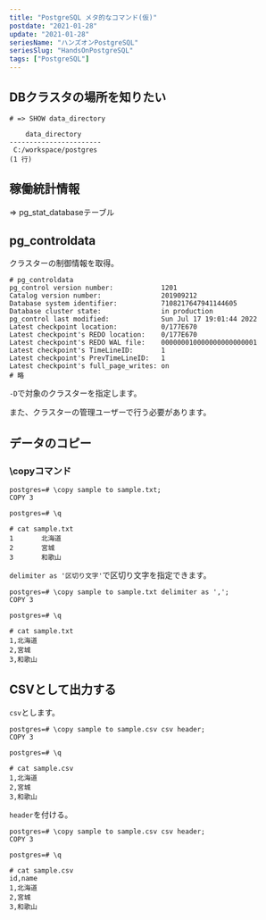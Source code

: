 ```yaml
---
title: "PostgreSQL メタ的なコマンド(仮)"
postdate: "2021-01-28"
update: "2021-01-28"
seriesName: "ハンズオンPostgreSQL"
seriesSlug: "HandsOnPostgreSQL"
tags: ["PostgreSQL"]
---
```


## DBクラスタの場所を知りたい

```
# => SHOW data_directory

    data_directory
-----------------------
 C:/workspace/postgres
(1 行)
```

## 稼働統計情報

=> pg_stat_databaseテーブル

## pg_controldata

クラスターの制御情報を取得。

```
# pg_controldata
pg_control version number:            1201
Catalog version number:               201909212
Database system identifier:           7108217647941144605
Database cluster state:               in production
pg_control last modified:             Sun Jul 17 19:01:44 2022
Latest checkpoint location:           0/177E670
Latest checkpoint's REDO location:    0/177E670
Latest checkpoint's REDO WAL file:    000000010000000000000001
Latest checkpoint's TimeLineID:       1
Latest checkpoint's PrevTimeLineID:   1
Latest checkpoint's full_page_writes: on
# 略
```

`-D`で対象のクラスターを指定します。

また、クラスターの管理ユーザーで行う必要があります。

## データのコピー

### \copyコマンド


```
postgres=# \copy sample to sample.txt;
COPY 3

postgres=# \q

# cat sample.txt 
1       北海道
2       宮城
3       和歌山
```

`delimiter as '区切り文字'`で区切り文字を指定できます。

```
postgres=# \copy sample to sample.txt delimiter as ',';
COPY 3

postgres=# \q

# cat sample.txt 
1,北海道
2,宮城
3,和歌山
```

## CSVとして出力する

`csv`とします。

```
postgres=# \copy sample to sample.csv csv header;
COPY 3

postgres=# \q

# cat sample.csv 
1,北海道
2,宮城
3,和歌山
```

`header`を付ける。

```
postgres=# \copy sample to sample.csv csv header;
COPY 3

postgres=# \q

# cat sample.csv 
id,name
1,北海道
2,宮城
3,和歌山
```

